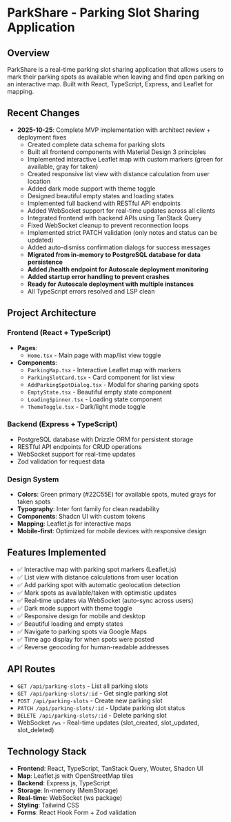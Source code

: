 # ParkShare - Parking Slot Sharing Application

## Overview
ParkShare is a real-time parking slot sharing application that allows users to mark their parking spots as available when leaving and find open parking on an interactive map. Built with React, TypeScript, Express, and Leaflet for mapping.

## Recent Changes
- **2025-10-25**: Complete MVP implementation with architect review + deployment fixes
  - Created complete data schema for parking slots
  - Built all frontend components with Material Design 3 principles
  - Implemented interactive Leaflet map with custom markers (green for available, gray for taken)
  - Created responsive list view with distance calculation from user location
  - Added dark mode support with theme toggle
  - Designed beautiful empty states and loading states
  - Implemented full backend with RESTful API endpoints
  - Added WebSocket support for real-time updates across all clients
  - Integrated frontend with backend APIs using TanStack Query
  - Fixed WebSocket cleanup to prevent reconnection loops
  - Implemented strict PATCH validation (only notes and status can be updated)
  - Added auto-dismiss confirmation dialogs for success messages
  - **Migrated from in-memory to PostgreSQL database for data persistence**
  - **Added /health endpoint for Autoscale deployment monitoring**
  - **Added startup error handling to prevent crashes**
  - **Ready for Autoscale deployment with multiple instances**
  - All TypeScript errors resolved and LSP clean

## Project Architecture

### Frontend (React + TypeScript)
- **Pages**:
  - `Home.tsx` - Main page with map/list view toggle
- **Components**:
  - `ParkingMap.tsx` - Interactive Leaflet map with markers
  - `ParkingSlotCard.tsx` - Card component for list view
  - `AddParkingSpotDialog.tsx` - Modal for sharing parking spots
  - `EmptyState.tsx` - Beautiful empty state component
  - `LoadingSpinner.tsx` - Loading state component
  - `ThemeToggle.tsx` - Dark/light mode toggle

### Backend (Express + TypeScript)
- PostgreSQL database with Drizzle ORM for persistent storage
- RESTful API endpoints for CRUD operations
- WebSocket support for real-time updates
- Zod validation for request data

### Design System
- **Colors**: Green primary (#22C55E) for available spots, muted grays for taken spots
- **Typography**: Inter font family for clean readability
- **Components**: Shadcn UI with custom tokens
- **Mapping**: Leaflet.js for interactive maps
- **Mobile-first**: Optimized for mobile devices with responsive design

## Features Implemented
- ✅ Interactive map with parking spot markers (Leaflet.js)
- ✅ List view with distance calculations from user location
- ✅ Add parking spot with automatic geolocation detection
- ✅ Mark spots as available/taken with optimistic updates
- ✅ Real-time updates via WebSocket (auto-sync across users)
- ✅ Dark mode support with theme toggle
- ✅ Responsive design for mobile and desktop
- ✅ Beautiful loading and empty states
- ✅ Navigate to parking spots via Google Maps
- ✅ Time ago display for when spots were posted
- ✅ Reverse geocoding for human-readable addresses

## API Routes
- `GET /api/parking-slots` - List all parking slots
- `GET /api/parking-slots/:id` - Get single parking slot
- `POST /api/parking-slots` - Create new parking slot
- `PATCH /api/parking-slots/:id` - Update parking slot status
- `DELETE /api/parking-slots/:id` - Delete parking slot
- WebSocket `/ws` - Real-time updates (slot_created, slot_updated, slot_deleted)

## Technology Stack
- **Frontend**: React, TypeScript, TanStack Query, Wouter, Shadcn UI
- **Map**: Leaflet.js with OpenStreetMap tiles
- **Backend**: Express.js, TypeScript
- **Storage**: In-memory (MemStorage)
- **Real-time**: WebSocket (ws package)
- **Styling**: Tailwind CSS
- **Forms**: React Hook Form + Zod validation
